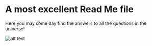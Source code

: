 # A most excellent Read Me file

Here you may some day find the answers to all the questions in the universe! 

![alt text](http://media3.giphy.com/media/sIIhZliB2McAo/giphy.gif)
